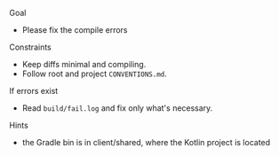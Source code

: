 Goal
- Please fix the compile errors

Constraints
- Keep diffs minimal and compiling.
- Follow root and project `CONVENTIONS.md`.

If errors exist
- Read `build/fail.log` and fix only what's necessary.

Hints
- the Gradle bin is in client/shared, where the Kotlin project is located
